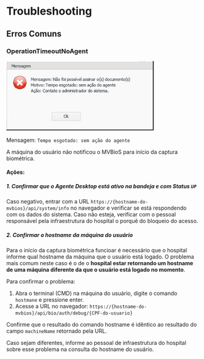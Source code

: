 ﻿# Troubleshooting

## Erros Comuns

### OperationTimeoutNoAgent

![Alert Box Image](/images/mvbiosigner/timeout-noagent.png)


Mensagem: `Tempo esgotado: sem ação do agente`

A máquina do usuário não notificou o MVBioS para início da captura biométrica.

#### Ações:

##### 1. Confirmar que o Agente Desktop está ativo na bandeja e com Status `UP`

Caso negativo, entrar com a URL `https://{hostname-do-mvbios}/api/system/info` no navegador e verificar se está respondendo com os dados do sistema.
Caso não esteja, verificar com o pessoal responsável pela infraestrutura do hospital o porquê do bloqueio do acesso.

##### 2. Confirmar o hostname da máquina do usuário

Para o início da captura biométrica funcioar é necessário que o hospital informe qual hostname da máquina que o usuário está logado.
O problema mais comum neste caso é o de o **hospital estar retornando um hostname de uma máquina diferente da que o usuário está logado no momento**.

Para confirmar o problema:

1. Abra o terminal (CMD) na máquina do usuário, digite o comando `hostmane` e pressione enter.
1. Acesse a URL no navegador: `https://{hostname-do-mvbios}/api/bio/auth/debug/{CPF-do-usuario}`

Confirme que o resultado do comando hostname é idêntico ao resultado do campo `machineName` retornado pela URL.

Caso sejam diferentes, informe ao pessoal de infraestrutura do hospital sobre esse problema na consulta do hostname do usuário.